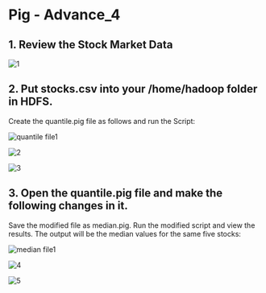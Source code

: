 # Pig - Advance_4

## 1. Review the Stock Market Data


![1](https://user-images.githubusercontent.com/63635471/88567998-e621e500-d055-11ea-88c7-1281390791ca.PNG)


## 2. Put stocks.csv into your /home/hadoop folder in HDFS. 
Create the quantile.pig file as follows and run the Script:

![quantile file1](https://user-images.githubusercontent.com/63635471/88568009-e9b56c00-d055-11ea-96cd-6e308e9e8897.PNG)

![2](https://user-images.githubusercontent.com/63635471/88568002-e7531200-d055-11ea-883a-0c2ce5258f02.PNG)

![3](https://user-images.githubusercontent.com/63635471/88568003-e7eba880-d055-11ea-9bc8-c9ae36a16b25.PNG)


## 3. Open the quantile.pig file and make the following changes in it.
Save the modified file as median.pig. Run the modified script and view the results.
The output will be the median values for the same five stocks:

![median file1](https://user-images.githubusercontent.com/63635471/88568008-e91cd580-d055-11ea-8c93-eed19768a249.PNG)

![4](https://user-images.githubusercontent.com/63635471/88568004-e7eba880-d055-11ea-98f4-230f5d56a172.PNG)

![5](https://user-images.githubusercontent.com/63635471/88568006-e8843f00-d055-11ea-9041-4c7c4ee1d396.PNG)

